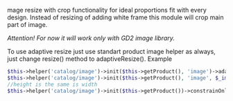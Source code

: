mage resize with crop functionality for ideal proportions fit with every design. Instead of resizing of adding white frame this module will crop main part of image.

*Attention! For now it will work only with GD2 image library.*

To use adaptive resize just use standart product image helper as always, just change resize() method to adaptiveResize().
Example
```php
$this->helper('catalog/image')->init($this->getProduct(), 'image')->adaptiveResize(400, 215)
$this->helper('catalog/image')->init($this->getProduct(), 'image', $_image->getFile())->constrainOnly(TRUE)->keepAspectRatio(FALSE)->keepFrame(FALSE)->adaptiveResize(400, 300)
//height is the same is width
$this->helper('catalog/image')->init($this->getProduct())->constrainOnly(TRUE)->adaptiveResize(400)
```

